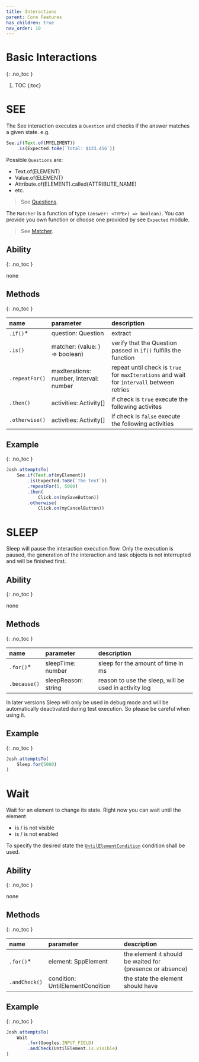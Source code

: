 ```yaml
---
title: Interactions
parent: Core Features
has_children: true
nav_order: 10
---
```


# Basic Interactions
{: .no_toc }

1. TOC
{:toc}

# SEE

The See interaction executes a `Question` and checks if the answer matches a given state. 
e.g.

```typescript
See.if(Text.of(MYELEMENT))
    .is(Expected.toBe(`Total: $123.456`))
```

Possible `Questions` are:
- Text.of(ELEMENT)
- Value.of(ELEMENT)
- Attribute.of(ELEMENT).called(ATTRIBUTE_NAME)
- etc. 

> See [Questions](../../../basics/QUESTIONS.md).

The `Matcher` is a function of type `(answer: <TYPE>) => boolean)`.
You can provide you own function or choose one provided by see `Expected` module.

> See [Matcher](../../../basics/MATCHER.md).

## Ability
{: .no_toc }

none

## Methods
{: .no_toc }

| name           | parameter                                | description                                                                               |
| :---           | :---                                     | :---                                                                                      |
| `.if()`*       | question: Question                       | extract                                                                                   |
| `.is()`        | matcher: (value: <GENERIC>) => boolean)  | verify that the Question passed in `if()` fulfills the function                           |
| `.repeatFor()` | maxIterations: number,  interval: number | repeat until check is `true` for `maxIterations` and wait for `intervall` between retries |
| `.then()`      | activities: Activity[]                   | if check is `true` execute the following activites                                        |
| `.otherwise()` | activities: Activity[]                   | if check is `false` execute the following activities                                      |

## Example
{: .no_toc }

```typescript
Josh.attemptsTo(
    See.if(Text.of(myElement))
        .is(Expected.toBe(`The Text`))
        .repeatFor(5, 5000)
        .then(
            Click.on(mySaveButton))
        .otherwise(
            Click.on(myCancelButton))
```

# SLEEP

Sleep will pause the interaction execution flow. Only the execution is paused, the generation of the interaction and 
task objects is not interrupted and will be finished first.

## Ability
{: .no_toc }

none

## Methods
{: .no_toc }

| name         | parameter           | description                                           |
| :---         | :---                | :---                                                  |
| `.for()`*    | sleepTime: number   | sleep for the amount of time in ms                    |
| `.because()` | sleepReason: string | reason to use the sleep, will be used in activity log |


In later versions Sleep will only be used in debug mode and will be automatically deactivated during test execution. 
So please be careful when using it.

## Example
{: .no_toc }

```typescript
Josh.attemptsTo(
    Sleep.for(5000)
)
```

# Wait

Wait for an element to change its state. Right now you can wait until the element
- is / is not visible
- is / is not enabled

To specify the desired state the [`UntilElementCondition`](../../conditions/UNTIL_ELEMENT_CONDITION.md) condition shall be used.

## Ability
{: .no_toc }

none

## Methods
{: .no_toc }

| name            | parameter                        | description                                               |
| :---            | :---                             | :---                                                      |
| `.for()`*      | element: SppElement              | the element it should be waited for (presence or absence) |
| `.andCheck()` | condition: UntilElementCondition | the state the element should have                         |

## Example
{: .no_toc }

```typescript
Josh.attemptsTo(
    Wait
        .for(Googles.INPUT_FIELD)
        .andCheck(UntilElement.is.visible)
)
```